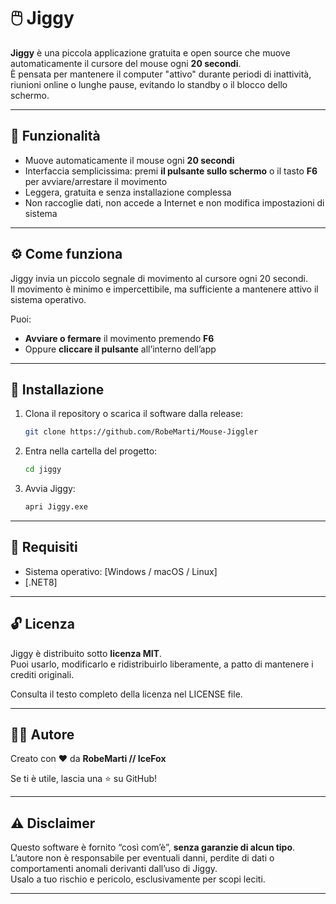 # 🖱️ Jiggy

**Jiggy** è una piccola applicazione gratuita e open source che muove automaticamente il cursore del mouse ogni **20 secondi**.  
È pensata per mantenere il computer "attivo" durante periodi di inattività, riunioni online o lunghe pause, evitando lo standby o il blocco dello schermo.

---

## 🚀 Funzionalità

- Muove automaticamente il mouse ogni **20 secondi**
- Interfaccia semplicissima: premi **il pulsante sullo schermo** o il tasto **F6** per avviare/arrestare il movimento
- Leggera, gratuita e senza installazione complessa
- Non raccoglie dati, non accede a Internet e non modifica impostazioni di sistema

---

## ⚙️ Come funziona

Jiggy invia un piccolo segnale di movimento al cursore ogni 20 secondi.  
Il movimento è minimo e impercettibile, ma sufficiente a mantenere attivo il sistema operativo.

Puoi:
- **Avviare o fermare** il movimento premendo **F6**
- Oppure **cliccare il pulsante** all’interno dell’app

---

## 💾 Installazione

1. Clona il repository o scarica il software dalla release:
   ```bash
   git clone https://github.com/RobeMarti/Mouse-Jiggler
   ```
2. Entra nella cartella del progetto:
   ```bash
   cd jiggy
   ```
3. Avvia Jiggy:
   ```bash
   apri Jiggy.exe
   ```

---

## 🧠 Requisiti

- Sistema operativo: [Windows / macOS / Linux]
- [.NET8]

---

## 🔓 Licenza

Jiggy è distribuito sotto **licenza MIT**.  
Puoi usarlo, modificarlo e ridistribuirlo liberamente, a patto di mantenere i crediti originali.

Consulta il testo completo della licenza nel LICENSE file.

---

## 👨‍💻 Autore

Creato con ❤️ da **RobeMarti // IceFox**

Se ti è utile, lascia una ⭐ su GitHub!

---

## ⚠️ Disclaimer

Questo software è fornito “così com’è”, **senza garanzie di alcun tipo**.  
L’autore non è responsabile per eventuali danni, perdite di dati o comportamenti anomali derivanti dall’uso di Jiggy.  
Usalo a tuo rischio e pericolo, esclusivamente per scopi leciti.

---
